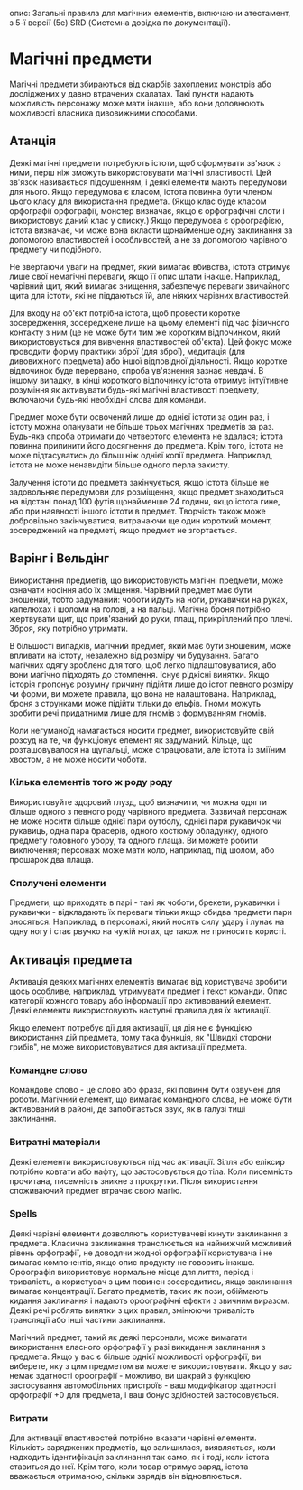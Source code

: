 опис: Загальні правила для магічних елементів, включаючи атестамент, з 5-ї версії (5e) SRD (Системна довідка по документації).

# Магічні предмети
Магічні предмети збираються від скарбів захоплених монстрів або досліджених у давно втрачених скалатах. Такі пункти надають можливість персонажу може мати інакше, або вони доповнюють можливості власника дивовижними способами.

## Атанція
Деякі магічні предмети потребують істоти, щоб сформувати зв'язок з ними, перш ніж зможуть використовувати магічні властивості. Цей зв'язок називається підсушенням, і деякі елементи мають передумови для нього. Якщо передумова є класом, істота повинна бути членом цього класу для використання предмета. (Якщо клас буде класом орфографії орфографії, монстер визначає, якщо є орфографічні слоти і використовує даний клас у списку.) Якщо передумова є орфографією, істота визначає, чи може вона вкласти щонайменше одну заклинання за допомогою властивостей і особливостей, а не за допомогою чарівного предмету чи подібного.

Не звертаючи уваги на предмет, який вимагає вбивства, істота отримує лише свої немагічні переваги, якщо її опис штати інакше. Наприклад, чарівний щит, який вимагає знищення, забезпечує переваги звичайного щита для істоти, які не піддаються їй, але ніяких чарівних властивостей.

Для входу на об'єкт потрібна істота, щоб провести коротке зосередження, зосереджене лише на цьому елементі під час фізичного контакту з ним (це не може бути тим же коротким відпочинком, який використовується для вивчення властивостей об'єкта). Цей фокус може проводити форму практики зброї (для зброї), медитація (для дивовижного предмета) або іншої відповідної діяльності. Якщо коротке відпочинок буде перервано, спроба ув'язнення зазнає невдачі. В іншому випадку, в кінці короткого відпочинку істота отримує інтуїтивне розуміння як активувати будь-які магічні властивості предмету, включаючи будь-які необхідні слова для команди.

Предмет може бути освочений лише до однієї істоти за один раз, і істоту можна опанувати не більше трьох магічних предметів за раз. Будь-яка спроба отримати до четвертого елемента не вдалася; істота повинна припинити його досягнення до предмета. Крім того, істота не може підтасуватись до більш ніж однієї копії предмета. Наприклад, істота не може ненавидіти більше одного перла захисту.

Залучення істоти до предмета закінчується, якщо істота більше не задовольняє передумови для розміщення, якщо предмет знаходиться на відстані понад 100 футів щонайменше 24 години, якщо істота гине, або при наявності іншого істоти в предмет. Творчість також може добровільно закінчуватися, витрачаючи ще один короткий момент, зосереджений на предметі, якщо предмет не згортається.

## Варінг і Вельдінг
Використання предметів, що використовують магічні предмети, може означати носіння або їх зміщення. Чарівний предмет має бути зношений, тобто задуманий: чоботи йдуть на ноги, рукавички на руках, капелюхах і шоломи на голові, а на пальці. Магічна броня потрібно жертвувати щит, що прив'язаний до руки, плащ, прикріплений про плечі. Зброя, яку потрібно утримати.

В більшості випадків, магічний предмет, який має бути зношеним, може впливати на істоту, незалежно від розміру чи будування. Багато магічних одягу зроблено для того, щоб легко підлаштовуватися, або вони магічно підходять до стомлення. Існує рідкісні винятки. Якщо історія пропонує розумну причину підійти лише до істот певного розміру чи форми, ви можете правила, що вона не налаштована. Наприклад, броня з струнками може підійти тільки до ельфів. Гноми можуть зробити речі придатними лише для гномів з формуванням гномів.

Коли негуманоїд намагається носити предмет, використовуйте свій розсуд на те, чи функціонує елемент як задуманий. Кільце, що розташовувалося на щупальці, може спрацювати, але істота із зміїним хвостом, а не може носити чоботи.

### Кілька елементів того ж роду роду
Використовуйте здоровий глузд, щоб визначити, чи можна одягти більше одного з певного роду чарівного предмета. Зазвичай персонаж не може носити більше однієї пари футболу, однієї пари рукавичок чи рукавиць, одна пара брасерів, одного костюму обладунку, одного предмету головного убору, та одного плаща. Ви можете робити виключення; персонаж може мати коло, наприклад, під шолом, або прошарок два плаща.

### Сполучені елементи
Предмети, що приходять в парі - такі як чоботи, брекети, рукавички і рукавички - відкладають їх переваги тільки якщо обидва предмети пари зносяться. Наприклад, в персонажі, який носить силу удару і лунає на одну ногу і стає рвучко на чужій ногах, це також не приносить користі.

## Активація предмета
Активація деяких магічних елементів вимагає від користувача зробити щось особливе, наприклад, утримувати предмет і текст команди. Опис категорії кожного товару або інформації про активований елемент. Деякі елементи використовують наступні правила для їх активації.

Якщо елемент потребує дії для активації, ця дія не є функцією використання дій предмета, тому така функція, як "Швидкі сторони грибів", не може використовуватися для активації предмета.

### Командне слово
Командове слово - це слово або фраза, які повинні бути озвучені для роботи. Магічний елемент, що вимагає командного слова, не може бути активований в районі, де запобігається звук, як в галузі тиші заклинання.

### Витратні матеріали
Деякі елементи використовуються під час активації. Зілля або еліксир потрібно ковтати або нафту, що застосовується до тіла. Коли писемність прочитана, писемність зникне з прокрутки. Після використання споживаючий предмет втрачає свою магію.

### Spells
Деякі чарівні елементи дозволяють користувачеві кинути заклинання з предмета. Класична заклинання транслюється на найнижчий можливий рівень орфографії, не доводячи жодної орфографії користувача і не вимагає компонентів, якщо опис продукту не говорить інакше. Орфографія використовує нормальне місце для лиття, період і тривалість, а користувач з цим повинен зосередитись, якщо заклинання вимагає концентрації. Багато предметів, таких як пози, обіймають кидання заклинання і надають орфографічні ефекти з звичним виразом. Деякі речі роблять винятки з цих правил, змінюючи тривалість трансляції або інші частини заклинання.

Магічний предмет, такий як деякі персонали, може вимагати використання власного орфографії у разі викидання заклинання з предмета. Якщо у вас є більше однієї можливості орфографії, ви виберете, яку з цим предметом ви можете використовувати. Якщо у вас немає здатності орфографії - можливо, ви шахрай з функцією застосування автомобільних пристроїв - ваш модифікатор здатності орфографії +0 для предмета, і ваш бонус здібностей застосовується.

### Витрати
Для активації властивостей потрібно вказати чарівні елементи. Кількість заряджених предметів, що залишилася, виявляється, коли надходить ідентифікація заклинання так само, як і тоді, коли істота ставиться до неї. Крім того, коли товар отримує заряд, істота вважається отриманою, скільки зарядів він відновлюється.
